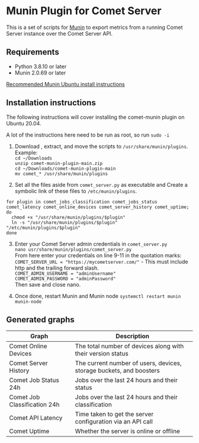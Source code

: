 # Munin Plugin for Comet Server

This is a set of scripts for [Munin](https://munin-monitoring.org/) to export metrics from a running Comet Server instance over the Comet Server API.

## Requirements

- Python 3.8.10 or later
- Munin 2.0.69 or later

[Recommended Munin Ubuntu install instructions](https://www.hackerxone.com/2021/10/14/steps-to-install-munin-monitoring-tool-on-ubuntu-20-04-lts/)

## Installation instructions

The following instructions will cover installing the comet-munin plugin on Ubuntu 20.04.

A lot of the instructions here need to be run as root, so run `sudo -i`  

1. Download , extract, and move the scripts to `/usr/share/munin/plugins`.  
Example:  
`cd ~/Downloads`  
`unzip comet-munin-plugin-main.zip`  
`cd ~/Downloads/comet-munin-plugin-main`  
`mv comet_* /usr/share/munin/plugins`

2. Set all the files aside from `comet_server.py` as executable and Create a symbolic link of these files to `/etc/munin/plugins`.  
```
for plugin in comet_jobs_classification comet_jobs_status comet_latency comet_online_devices comet_server_history comet_uptime; do
  chmod +x "/usr/share/munin/plugins/$plugin"
  ln -s "/usr/share/munin/plugins/$plugin" "/etc/munin/plugins/$plugin"
done
```

3. Enter your Comet Server admin credentials in `comet_server.py`  
`nano usr/share/munin/plugins/comet_server.py`  
From here enter your credentials on line 9-11 in the quotation marks:  
`COMET_SERVER_URL = "https://mycometserver.com/"` - This must include http and the trailing forward slash.  
`COMET_ADMIN_USERNAME = "adminUsername"`  
`COMET_ADMIN_PASSWORD = "adminPassword"`  
Then save and close nano.

4. Once done, restart Munin and Munin node `systemctl restart munin munin-node`

## Generated graphs

|Graph                |Description
|----------------------|----
|Comet Online Devices|The total number of devices along with their version status
|Comet Server History|The current number of users, devices, storage buckets, and boosters
|Comet Job Status 24h|Jobs over the last 24 hours and their status
|Comet Job Classification 24h|Jobs over the last 24 hours and their classification
|Comet API Latency|Time taken to get the server configuration via an API call
|Comet Uptime|Whether the server is online or offline